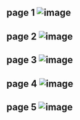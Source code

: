 page 1
![image](https://github.com/SU-sumico/edsj/assets/130117169/65ee94c3-72c3-4bc8-8b61-fc5bbf1c501d)
---
page 2
![image](https://github.com/SU-sumico/edsj/assets/130117169/ab5ab6fa-8e6d-488d-8e82-45920d929b17)
---
page 3
![image](https://github.com/SU-sumico/edsj/assets/130117169/5b0998c0-c402-4d6f-95d0-ac18096f9ab8)
---
page 4
![image](https://github.com/SU-sumico/edsj/assets/130117169/acf01c82-8a57-44d0-9566-6a88643a698e)
---
page 5
![image](https://github.com/SU-sumico/edsj/assets/130117169/99234c58-4b93-4b93-831a-43624c03fbe1)
---



